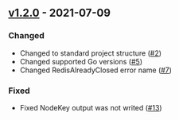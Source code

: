 ## [v1.2.0](https://github.com/skyoo2003/acor/releases/tag/v1.2.0) - 2021-07-09

### Changed
* Changed to standard project structure ([#2](https://github.com/skyoo2003/acor/issues/2))
* Changed supported Go versions ([#5](https://github.com/skyoo2003/acor/issues/5))
* Changed RedisAlreadyClosed error name ([#7](https://github.com/skyoo2003/acor/issues/7))

### Fixed
* Fixed NodeKey output was not writed ([#13](https://github.com/skyoo2003/acor/issues/13))
